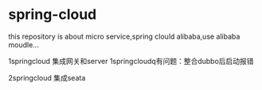 # spring-cloud
this repository is about micro service,spring clould alibaba,use alibaba moudle...

1springcloud
	集成网关和server
	1springcloudq有问题：整合dubbo后启动报错
		
2springcloud
	集成seata